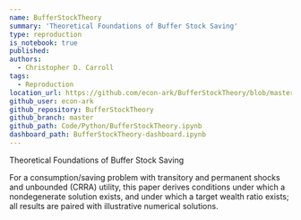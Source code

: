 ```yaml
---
name: BufferStockTheory
summary: 'Theoretical Foundations of Buffer Stock Saving'
type: reproduction
is_notebook: true
published:
authors:
  - Christopher D. Carroll
tags:
  - Reproduction
location_url: https://github.com/econ-ark/BufferStockTheory/blob/master/Code/Python/BufferStockTheory.ipynb
github_user: econ-ark
github_repository: BufferStockTheory
github_branch: master
github_path: Code/Python/BufferStockTheory.ipynb
dashboard_path: BufferStockTheory-dashboard.ipynb
---
```


Theoretical Foundations of Buffer Stock Saving

For a consumption/saving problem with transitory and permanent shocks and unbounded (CRRA) utility, this paper derives conditions under which a nondegenerate solution exists, and under which a target wealth ratio exists; all results are paired with illustrative numerical solutions.
